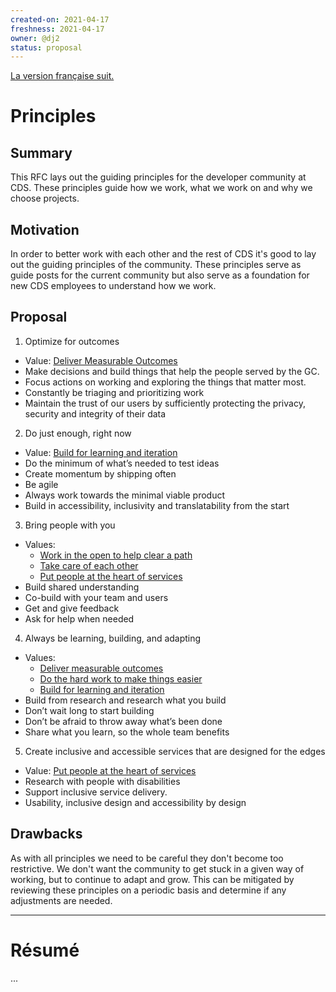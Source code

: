 ```yaml
---
created-on: 2021-04-17
freshness: 2021-04-17
owner: @dj2
status: proposal
---
```


[La version française suit.](#résumé)

# Principles

## Summary
This RFC lays out the guiding principles for the developer community at CDS.
These principles guide how we work, what we work on and why we choose projects.


## Motivation
In order to better work with each other and the rest of CDS it's good to lay out
the guiding principles of the community. These principles serve as guide posts
for the current community but also serve as a foundation for new CDS employees
to understand how we work.


## Proposal
1. Optimize for outcomes
  - Value: [Deliver Measurable Outcomes](0004-values.md#deliver-measurable-outcomes)
  - Make decisions and build things that help the people served by the GC.
  - Focus actions on working and exploring the things that matter most.
  - Constantly be triaging and prioritizing work
  - Maintain the trust of our users by sufficiently protecting the privacy, security and integrity of their data
2. Do just enough, right now
  - Value: [Build for learning and iteration](0004-values.md#build-for-learning-and-iteration)
  - Do the minimum of what’s needed to test ideas
  - Create momentum by shipping often
  - Be agile
  - Always work towards the minimal viable product
  - Build in accessibility, inclusivity and translatability from the start
3. Bring people with you
  - Values:
    * [Work in the open to help clear a path](0004-values.md#work-in-the-open-to-help-clear-a-path)
    * [Take care of each other](0004-values.md#take-care-of-each-other)
    * [Put people at the heart of services](0004-values.md#put-people-at-the-heart-of-services)
  - Build shared understanding
  - Co-build with your team and users
  - Get and give feedback
  - Ask for help when needed
4. Always be learning, building, and adapting
  - Values:
    * [Deliver measurable outcomes](0004-values.md#deliver-measurable-outcomes)
    * [Do the hard work to make things easier](0004-values.md#do-the-hard-work-to-make-things-easier)
    * [Build for learning and iteration](0004-values.md#build-for-learning-and-iteration)
  - Build from research and research what you build
  - Don’t wait long to start building
  - Don’t be afraid to throw away what’s been done
  - Share what you learn, so the whole team benefits
5. Create inclusive and accessible services that are designed for the edges
  - Value: [Put people at the heart of services](0004-values.md#put-people-at-the-heart-of-services)
  - Research with people with disabilities
  - Support inclusive service delivery.
  - Usability, inclusive design and accessibility by design


## Drawbacks
As with all principles we need to be careful they don't become too restrictive.
We don't want the community to get stuck in a given way of working, but to
continue to adapt and grow. This can be mitigated by reviewing these principles
on a periodic basis and determine if any adjustments are needed.


---

# Résumé

...